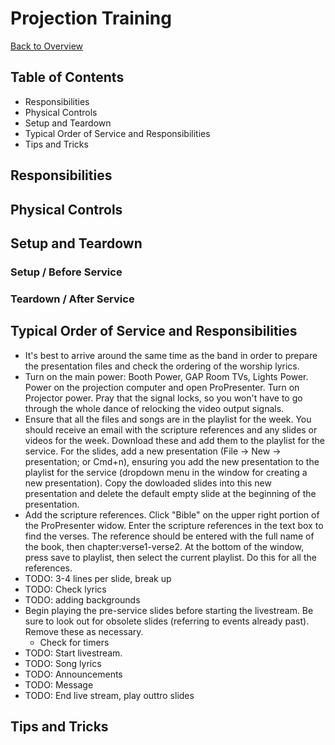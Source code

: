 # Projection Training
[Back to Overview](README.md)
## Table of Contents
- Responsibilities
- Physical Controls
- Setup and Teardown
- Typical Order of Service and Responsibilities
- Tips and Tricks

## Responsibilities

## Physical Controls

## Setup and Teardown
### Setup / Before Service
### Teardown / After Service

## Typical Order of Service and Responsibilities

- It's best to arrive around the same time as the band in order to prepare the presentation files and check the ordering of the worship lyrics.
- Turn on the main power: Booth Power, GAP Room TVs, Lights Power. Power on the projection computer and open ProPresenter. Turn on Projector power. Pray that the signal locks, so you won't have to go through the whole dance of relocking the video output signals.
- Ensure that all the files and songs are in the playlist for the week. You should receive an email with the scripture references and any slides or videos for the week. Download these and add them to the playlist for the service. For the slides, add a new presentation (File -> New -> presentation; or Cmd+n), ensuring you add the new presentation to the playlist for the service (dropdown menu in the window for creating a new presentation). Copy the dowloaded slides into this new presentation and delete the default empty slide at the beginning of the presentation. 
- Add the scripture references. Click "Bible" on the upper right portion of the ProPresenter widow. Enter the scripture references in the text box to find the verses. The reference should be entered with the full name of the book, then chapter:verse1-verse2. At the bottom of the window, press save to playlist, then select the current playlist. Do this for all the references. 
- TODO: 3-4 lines per slide, break up
- TODO: Check lyrics
- TODO: adding backgrounds
- Begin playing the pre-service slides before starting the livestream. Be sure to look out for obsolete slides (referring to events already past). Remove these as necessary.
  - Check for timers
- TODO: Start livestream.
- TODO: Song lyrics
- TODO: Announcements
- TODO: Message
- TODO: End live stream, play outtro slides

## Tips and Tricks